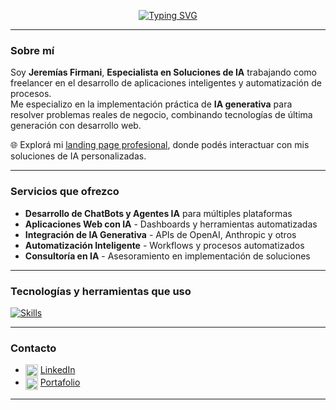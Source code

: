 <!-- Encabezado animado -->
<p align="center">
  <a href="https://jeremias-firmani.netlify.app/">
    <img src="https://readme-typing-svg.demolab.com?font=Fira+Code&weight=500&size=24&pause=1000&center=true&width=1000&color=1E40AF&lines=Hola%2C+soy+Jerem%C3%ADas+Firmani;Especialista+en+Soluciones+de+IA+%7C+Freelancer;Desarrollo+Aplicaciones+Inteligentes+y+Agentes+Conversacionales;Automatizaci%C3%B3n+con+IA+Generativa" alt="Typing SVG" />
  </a>
</p>

---

<!-- Presentación -->
<h3>Sobre mí</h3>

Soy **Jeremías Firmani**, **Especialista en Soluciones de IA** trabajando como freelancer en el desarrollo de aplicaciones inteligentes y automatización de procesos.  
Me especializo en la implementación práctica de **IA generativa** para resolver problemas reales de negocio, combinando tecnologías de última generación con desarrollo web.

🌐 Explorá mi [landing page profesional](https://jeremias-firmani.netlify.app/), donde podés interactuar con mis soluciones de IA personalizadas.

---

<h3>Servicios que ofrezco</h3>

- **Desarrollo de ChatBots y Agentes IA** para múltiples plataformas  
- **Aplicaciones Web con IA** - Dashboards y herramientas automatizadas  
- **Integración de IA Generativa** - APIs de OpenAI, Anthropic y otros  
- **Automatización Inteligente** - Workflows y procesos automatizados  
- **Consultoría en IA** - Asesoramiento en implementación de soluciones  

---

<!-- Tecnologias que uso -->
<h3>Tecnologías y herramientas que uso</h3>

[![Skills](https://skillicons.dev/icons?i=python,tensorflow,sklearn,selenium,github,vscode,netlify,react,discord,linkedin)](https://skillicons.dev)

---

<h3>Contacto</h3>

- <img src="https://cdn.jsdelivr.net/gh/devicons/devicon/icons/linkedin/linkedin-original.svg" width="20px" style="vertical-align:middle;"/> [LinkedIn](https://www.linkedin.com/in/jeremias7/)  
- <img src="https://cdn.jsdelivr.net/gh/devicons/devicon/icons/react/react-original.svg" width="20px" style="vertical-align:middle;"/> [Portafolio](https://jeremias-firmani.netlify.app/)  

---
